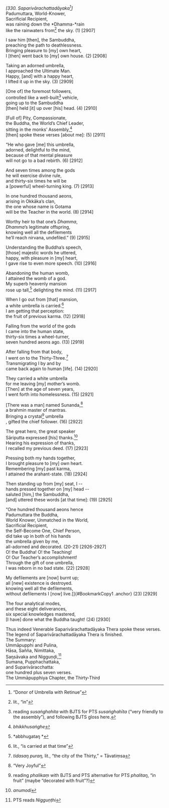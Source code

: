 *\[330. Saparivārachattadāyaka*[^1]*\]*  
Padumuttara, World-Knower,  
Sacrificial Recipient,  
was raining down the *Dhamma-*rain  
like the rainwaters from[^2] the sky. (1) \[2907\]

I saw him \[then\], the Sambuddha,  
preaching the path to deathlessness.  
Bringing pleasure to \[my\] own heart,  
I \[then\] went back to \[my\] own house. (2) \[2908\]

Taking an adorned umbrella,  
I approached the Ultimate Man.  
Happy, \[and\] with a happy heart,  
I lifted it up in the sky. (3) \[2909\]

\[One of\] the foremost followers,  
controlled like a well-built[^3] vehicle,  
going up to the Sambuddha  
\[then\] held \[it\] up over \[his\] head. (4) \[2910\]

\[Full of\] Pity, Compassionate,  
the Buddha, the World’s Chief Leader,  
sitting in the monks’ Assembly,[^4]  
\[then\] spoke these verses \[about me\]: (5) \[2911\]

“He who gave \[me\] this umbrella,  
adorned, delightful to the mind,  
because of that mental pleasure  
will not go to a bad rebirth. (6) \[2912\]

And seven times among the gods  
he will exercise divine rule,  
and thirty-six times he will be  
a \[powerful\] wheel-turning king. (7) \[2913\]

In one hundred thousand aeons,  
arising in Okkāka’s clan,  
the one whose name is Gotama  
will be the Teacher in the world. (8) \[2914\]

Worthy heir to that one’s *Dhamma*,  
*Dhamma*’s legitimate offspring,  
knowing well all the defilements  
he’ll reach nirvana, undefiled.” (9) \[2915\]

Understanding the Buddha’s speech,  
\[those\] majestic words he uttered,  
happy, with pleasure in \[my\] heart,  
I gave rise to even more speech. (10) \[2916\]

Abandoning the human womb,  
I attained the womb of a god.  
My superb heavenly mansion  
rose up tall,[^5] delighting the mind. (11) \[2917\]

When I go out from \[that\] mansion,  
a white umbrella is carried.[^6]  
I am getting that perception:  
the fruit of previous karma. (12) \[2918\]

Falling from the world of the gods  
I came into the human state,  
thirty-six times a wheel-turner,  
seven hundred aeons ago. (13) \[2919\]

After falling from that body,  
I went on to the Thirty-Three.[^7]  
Transmigrating I by and by  
came back again to human \[life\]. (14) \[2920\]

They carried a white umbrella  
for me leaving \[my\] mother’s womb.  
\[Then\] at the age of seven years,  
I went forth into homelessness. (15) \[2921\]

\[There was a man\] named Sunanda,[^8]  
a brahmin master of mantras.  
Bringing a crystal[^9] umbrella  
, gifted the chief follower. (16) \[2922\]

The great hero, the great speaker  
Sāriputta expressed \[his\] thanks.[^10]  
Hearing his expression of thanks,  
I recalled my previous deed. (17) \[2923\]

Pressing both my hands together,  
I brought pleasure to \[my\] own heart.  
Remembering \[my\] past karma,  
I attained the arahant-state. (18) \[2924\]

Then standing up from \[my\] seat, I --  
hands pressed together on \[my\] head --  
saluted \[him,\] the Sambuddha,  
\[and\] uttered these words \[at that time\]: (19) \[2925\]

“One hundred thousand aeons hence  
Padumuttara the Buddha,  
World Knower, Unmatched in the World,  
Sacrificial Recipient,  
the Self-Become One, Chief Person,  
did take up in both of his hands  
the umbrella given by me,  
all-adorned and decorated. (20-21) \[2926-2927\]  
O! the Buddha! O! the Teaching!  
O! Our Teacher’s accomplishment!  
Through the gift of one umbrella,  
I was reborn in no bad state. (22) \[2928\]

My defilements are \[now\] burnt up;  
all \[new\] existence is destroyed.  
knowing well all the defilements,  
without defilements I \[now\] live.[]{#BookmarkCopy1 .anchor} (23)
\[2929\]

The four analytical modes,  
and these eight deliverances,  
six special knowledges mastered,  
\[I have\] done what the Buddha taught! (24) \[2930\]

Thus indeed Venerable Saparivārachattadāyaka Thera spoke these verses.  
The legend of Saparivārachattadāyaka Thera is finished.  
The Summary:  
Ummāpupphi and Pulina,  
Hāsa, Sañña, Nimittaka,  
Saŋsāvaka and Nigguṇḍi,[^11]  
Sumana, Pupphachattaka,  
and Suparivāracchatta:  
one hundred plus seven verses.  
The Ummāpupphiya Chapter, the Thirty-Third

[^1]: “Donor of Umbrella with Retinue”

[^2]: lit., “in”

[^3]: reading *susaṅghahita* with BJTS for PTS *susaṅghahīta* (“very friendly to the assembly”), and following BJTS gloss here.

[^4]: *bhikkhusaṅghe*

[^5]: *abbhugataŋ *

[^6]: lit., “is carried at that time”

[^7]: *tidasaŋ puraŋ,* lit., “the city of the Thirty,” = Tāvatiṃsa

[^8]: “Very Joyful”

[^9]: reading *phalikaṃ* with BJTS and PTS alternative for PTS *phalitaŋ*, “in fruit” (maybe “decorated with fruit”?)

[^10]: *anumodi*

[^11]: PTS reads *Nigguṇṭhi*
